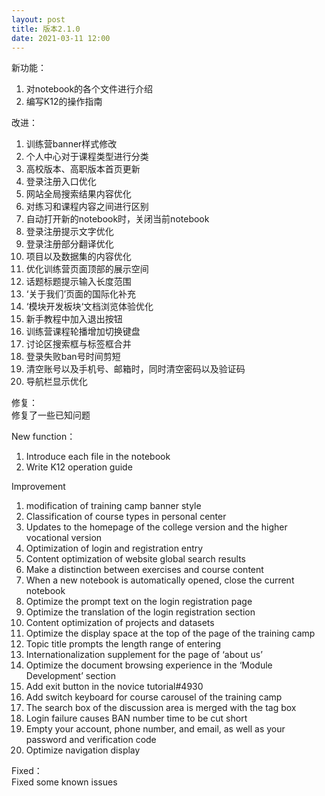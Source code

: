 ```yaml
---
layout: post                                        
title: 版本2.1.0
date: 2021-03-11 12:00
---
```


新功能：
1. 对notebook的各个文件进行介绍
2. 编写K12的操作指南

改进：
1. 训练营banner样式修改 
2. 个人中心对于课程类型进行分类
3. 高校版本、高职版本首页更新
4. 登录注册入口优化
5. 网站全局搜索结果内容优化
6. 对练习和课程内容之间进行区别
7. 自动打开新的notebook时，关闭当前notebook
8. 登录注册提示文字优化
9. 登录注册部分翻译优化
10. 项目以及数据集的内容优化
11. 优化训练营页面顶部的展示空间
12. 话题标题提示输入长度范围
13. ‘关于我们’页面的国际化补充
14. ‘模块开发板块‘文档浏览体验优化
15. 新手教程中加入退出按钮
16. 训练营课程轮播增加切换键盘
17. 讨论区搜索框与标签框合并
18. 登录失败ban号时间剪短
19. 清空账号以及手机号、邮箱时，同时清空密码以及验证码
20. 导航栏显示优化

修复：                                 
修复了一些已知问题

New function：
1. Introduce each file in the notebook 
2. Write K12 operation guide 

Improvement
1. modification of training camp banner style
2. Classification of course types in personal center
3. Updates to the homepage of the college version and the higher vocational version
4. Optimization of login and registration entry 
5. Content optimization of website global search results
6. Make a distinction between exercises and course content 
7. When a new notebook is automatically opened, close the current notebook
8. Optimize the prompt text on the login registration page 
9. Optimize the translation of the login registration section 
10. Content optimization of projects and datasets 
11. Optimize the display space at the top of the page of the training camp 
12. Topic title prompts the length range of entering
13. Internationalization supplement for the page of ‘about us’ 
14. Optimize the document browsing experience in the ‘Module Development’ section 
15. Add exit button in the novice tutorial#4930
16. Add switch keyboard for course carousel of the training camp
17. The search box of the discussion area is merged with the tag box 
18. Login failure causes BAN number time to be cut short
19. Empty your account, phone number, and email, as well as your password and verification code
20. Optimize navigation display
                               
Fixed：                                                                               
Fixed some known issues                 




